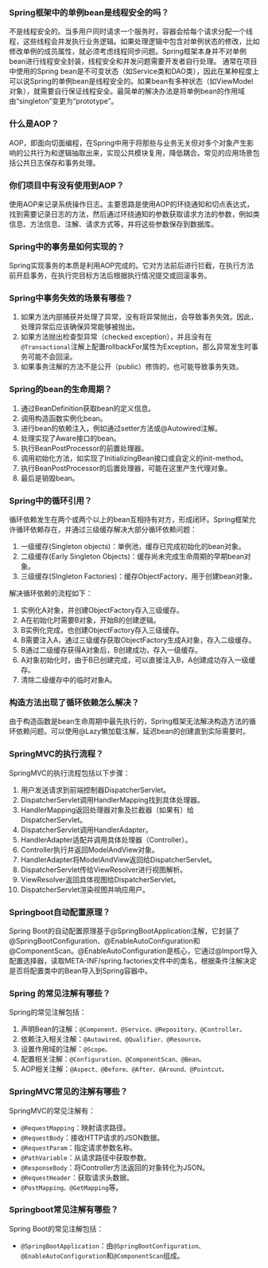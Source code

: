 ### Spring框架中的单例bean是线程安全的吗？
不是线程安全的。当多用户同时请求一个服务时，容器会给每个请求分配一个线程，这些线程会并发执行业务逻辑。如果处理逻辑中包含对单例状态的修改，比如修改单例的成员属性，就必须考虑线程同步问题。Spring框架本身并不对单例bean进行线程安全封装，线程安全和并发问题需要开发者自行处理。
通常在项目中使用的Spring bean是不可变状态（如Service类和DAO类），因此在某种程度上可以说Spring的单例bean是线程安全的。如果bean有多种状态（如ViewModel对象），就需要自行保证线程安全。最简单的解决办法是将单例bean的作用域由“singleton”变更为“prototype”。

###  什么是AOP？
AOP，即面向切面编程，在Spring中用于将那些与业务无关但对多个对象产生影响的公共行为和逻辑抽取出来，实现公共模块复用，降低耦合。常见的应用场景包括公共日志保存和事务处理。

### 你们项目中有没有使用到AOP？
使用AOP来记录系统操作日志。主要思路是使用AOP的环绕通知和切点表达式，找到需要记录日志的方法，然后通过环绕通知的参数获取请求方法的参数，例如类信息、方法信息、注解、请求方式等，并将这些参数保存到数据库。

### Spring中的事务是如何实现的？
Spring实现事务的本质是利用AOP完成的。它对方法前后进行拦截，在执行方法前开启事务，在执行完目标方法后根据执行情况提交或回滚事务。

###  Spring中事务失效的场景有哪些？
1. 如果方法内部捕获并处理了异常，没有将异常抛出，会导致事务失效。因此，处理异常后应该确保异常能够被抛出。
2. 如果方法抛出检查型异常（checked exception），并且没有在`@Transactional`注解上配置rollbackFor属性为Exception，那么异常发生时事务可能不会回滚。
3. 如果事务注解的方法不是公开（public）修饰的，也可能导致事务失效。

### Spring的bean的生命周期？
1. 通过BeanDefinition获取bean的定义信息。
2. 调用构造函数实例化bean。
3. 进行bean的依赖注入，例如通过setter方法或@Autowired注解。
4. 处理实现了Aware接口的bean。
5. 执行BeanPostProcessor的前置处理器。
6. 调用初始化方法，如实现了InitializingBean接口或自定义的init-method。
7. 执行BeanPostProcessor的后置处理器，可能在这里产生代理对象。
8. 最后是销毁bean。

### Spring中的循环引用？
循环依赖发生在两个或两个以上的bean互相持有对方，形成闭环。Spring框架允许循环依赖存在，并通过三级缓存解决大部分循环依赖问题：

1.  一级缓存(Singleton objects)：单例池，缓存已完成初始化的bean对象。
2. 二级缓存(Early Singleton  Objects)：缓存尚未完成生命周期的早期bean对象。
3. 三级缓存(SIngleton Factories)：缓存ObjectFactory，用于创建bean对象。

解决循环依赖的流程如下：
1. 实例化A对象，并创建ObjectFactory存入三级缓存。
2. A在初始化时需要B对象，开始B的创建逻辑。
3. B实例化完成，也创建ObjectFactory存入三级缓存。
4. B需要注入A，通过三级缓存获取ObjectFactory生成A对象，存入二级缓存。
5. B通过二级缓存获得A对象后，B创建成功，存入一级缓存。
6. A对象初始化时，由于B已创建完成，可以直接注入B，A创建成功存入一级缓存。
7. 清除二级缓存中的临时对象A。

###  构造方法出现了循环依赖怎么解决？
由于构造函数是bean生命周期中最先执行的，Spring框架无法解决构造方法的循环依赖问题。可以使用@Lazy懒加载注解，延迟bean的创建直到实际需要时。

### SpringMVC的执行流程？
SpringMVC的执行流程包括以下步骤：
1. 用户发送请求到前端控制器DispatcherServlet。
2. DispatcherServlet调用HandlerMapping找到具体处理器。
3. HandlerMapping返回处理器对象及拦截器（如果有）给DispatcherServlet。
4. DispatcherServlet调用HandlerAdapter。
5. HandlerAdapter适配并调用具体处理器（Controller）。
6. Controller执行并返回ModelAndView对象。
7. HandlerAdapter将ModelAndView返回给DispatcherServlet。
8. DispatcherServlet传给ViewResolver进行视图解析。
9. ViewResolver返回具体视图给DispatcherServlet。
10. DispatcherServlet渲染视图并响应用户。

### Springboot自动配置原理？
Spring Boot的自动配置原理基于@SpringBootApplication注解，它封装了@SpringBootConfiguration、@EnableAutoConfiguration和@ComponentScan。@EnableAutoConfiguration是核心，它通过@Import导入配置选择器，读取META-INF/spring.factories文件中的类名，根据条件注解决定是否将配置类中的Bean导入到Spring容器中。

###  Spring 的常见注解有哪些？
Spring的常见注解包括：
1. 声明Bean的注解：`@Component、@Service、@Repository、@Controller。`
2. 依赖注入相关注解：`@Autowired、@Qualifier、@Resource。`
3. 设置作用域的注解：`@Scope。`
4. 配置相关注解：`@Configuration、@ComponentScan、@Bean。`
5. AOP相关注解：`@Aspect、@Before、@After、@Around、@Pointcut。`

### SpringMVC常见的注解有哪些？
SpringMVC的常见注解有：
- `@RequestMapping`：映射请求路径。
- `@RequestBody`：接收HTTP请求的JSON数据。
- `@RequestParam`：指定请求参数名称。
- `@PathVariable`：从请求路径中获取参数。
- `@ResponseBody`：将Controller方法返回的对象转化为JSON。
- `@RequestHeader`：获取请求头数据。
- `@PostMapping、@GetMapping`等。

### Springboot常见注解有哪些？
Spring Boot的常见注解包括：
- `@SpringBootApplication`：由`@SpringBootConfiguration、@EnableAutoConfiguration`和`@ComponentScan`组成。

